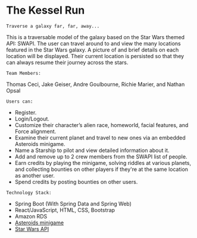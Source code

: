 # The Kessel Run
`Traverse a galaxy far, far, away...`

This is a traversable model of the galaxy based on the Star Wars themed API: SWAPI. The user can travel around to and view the many locations featured in the Star Wars galaxy. A picture of and brief details on each location will be displayed. Their current location is persisted so that they can always resume their journey across the stars.

`Team Members:`

Thomas Ceci, Jake Geiser, Andre Goulbourne, Richie Marier, and Nathan Opsal

`Users can:`
- Register.
- Login/Logout.
- Customize their character’s alien race, homeworld, facial features, and Force alignment.
- Examine their current planet and travel to new ones via an embedded Asteroids minigame.
- Name a Starship to pilot and view detailed information about it.
- Add and remove up to 2 crew members from the SWAPI list of people.
- Earn credits by playing the minigame, solving riddles at various planets, and collecting bounties on other players if they're at the same location as another user.
- Spend credits by posting bounties on other users.

`Technology Stack:`
- Spring Boot (With Spring Data and Spring Web)
- React/JavaScript, HTML, CSS, Bootstrap
- Amazon RDS
- [Asteroids minigame](https://github.com/erkie/erkie.github.com)
- [Star Wars API](https://swapi.dev/)
